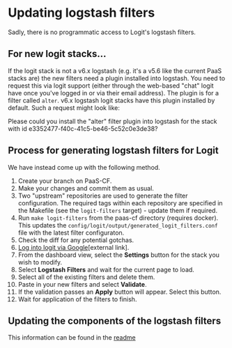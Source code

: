 # Updating logstash filters

Sadly, there is no programmatic access to Logit's logstash filters.

## For new logit stacks...

If the logit stack is not a v6.x logstash (e.g. it's a v5.6 like the current PaaS stacks are)
the new filters need a plugin installed into logstash. You need to request this via logit support
(either through the web-based "chat" logit have once you've logged in or via their email address).
The plugin is for a filter called `alter`. v6.x logstash logit stacks have this plugin
installed by default. Such a request might look like:

Please could you install the "alter" filter plugin into logstash for the stack with id e3352477-f40c-41c5-be46-5c52c0e3de38?

## Process for generating logstash filters for Logit

We have instead come up with the following method.

1. Create your branch on PaaS-CF.
1. Make your changes and commit them as usual.
1. Two "upstream" repositories are used to generate the filter configuration. The required tags within each repository are specified in the Makefile (see the `logit-filters` target) - update them if required.
1. Run `make logit-filters` from the paas-cf directory (requires docker). This updates the `config/logit/output/generated_logit_filters.conf` file with the latest filter configuraton.
1. Check the diff for any potential gotchas.
1. [Log into logit via Google](https://reliability-engineering.cloudapps.digital/manuals/logit-io-joiners.html)[external link].
1. From the dashboard view, select the __Settings__ button for the stack you wish to modify.
1. Select __Logstash Filters__ and wait for the current page to load.
1. Select all of the existing filters and delete them.
1. Paste in your new filters and select __Validate__.
1. If the validation passes an __Apply__ button will appear. Select this button.
1. Wait for application of the filters to finish.

## Updating the components of the logstash filters

This information can be found in the [readme](https://github.com/alphagov/paas-cf/blob/master/config/logit/README.md)
